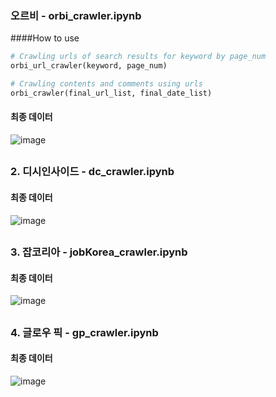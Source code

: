 ### 오르비 - orbi_crawler.ipynb
####How to use 

```python
# Crawling urls of search results for keyword by page_num
orbi_url_crawler(keyword, page_num)

# Crawling contents and comments using urls
orbi_crawler(final_url_list, final_date_list)
```

#### 최종 데이터
![image](https://user-images.githubusercontent.com/60679596/156315551-c4d2e713-361d-4028-9ba2-6ccd68fa0373.png)



##
### 2. 디시인사이드 - dc_crawler.ipynb


#### 최종 데이터 
![image](https://user-images.githubusercontent.com/60679596/156315810-aec870ad-4116-4a48-a0e9-d78a260f2b3a.png)


##
### 3. 잡코리아 - jobKorea_crawler.ipynb


#### 최종 데이터 
![image](https://user-images.githubusercontent.com/60679596/156315966-948d9a92-cb0a-4cb5-b715-165722d17fea.png)

##
### 4. 글로우 픽 - gp_crawler.ipynb

#### 최종 데이터 
![image](https://user-images.githubusercontent.com/60679596/156319114-523d0c46-60f6-4384-8df9-de55cbff7c34.png)
